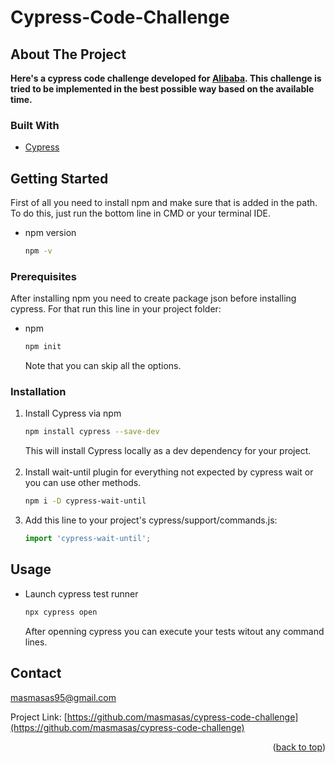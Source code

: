 # Cypress-Code-Challenge
<div id="top"></div>


## About The Project

<b>Here's a cypress code challenge developed for [Alibaba](https://www.alibaba.ir/). This challenge is tried to be implemented in the best possible way based on the available time.</b>


### Built With

* [Cypress](https://www.cypress.io/)



## Getting Started

First of all you need to install npm and make sure that is added in the path. To do this, just run the bottom line in CMD or your terminal IDE.
* npm version
  ```sh
  npm -v
  ```


### Prerequisites

After installing npm you need to create package json before installing cypress. For that run this line in your project folder:
* npm
  ```sh
  npm init
  ```
  Note that you can skip all the options.


### Installation

1. Install Cypress via npm
    ```sh
   npm install cypress --save-dev
   ```
   This will install Cypress locally as a dev dependency for your project.
   <br><br>
2. Install wait-until plugin for everything not expected by cypress wait or you can use other methods.
   ```sh
   npm i -D cypress-wait-until
   ```
3. Add this line to your project's cypress/support/commands.js:
   ```js
   import 'cypress-wait-until';
   ```


## Usage

* Launch cypress test runner
  ```sh
  npx cypress open
  ```
  
  After openning cypress you can execute your tests witout any command lines.




## Contact

masmasas95@gmail.com

Project Link: [https://github.com/masmasas/cypress-code-challenge](https://github.com/masmasas/cypress-code-challenge)



<p align="right">(<a href="#top">back to top</a>)</p>

